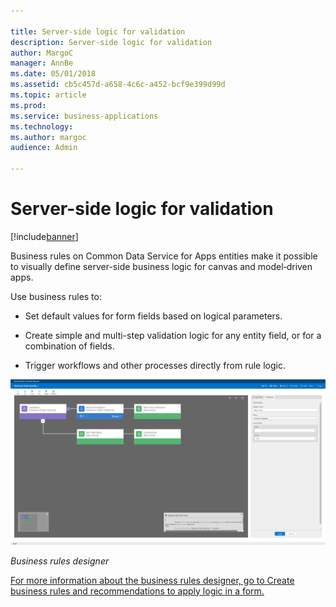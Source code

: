 ```yaml
---

title: Server-side logic for validation
description: Server-side logic for validation
author: MargoC
manager: AnnBe
ms.date: 05/01/2018
ms.assetid: cb5c457d-a658-4c6c-a452-bcf9e399d99d
ms.topic: article
ms.prod: 
ms.service: business-applications
ms.technology: 
ms.author: margoc
audience: Admin

---
```

#  Server-side logic for validation




[!include[banner](../../../includes/banner.md)]

Business rules on Common Data Service for Apps entities make it possible to
visually define server-side business logic for canvas and model‑driven apps.

Use business rules to:

-   Set default values for form fields based on logical parameters.

-   Create simple and multi-step validation logic for any entity field, or for a
    combination of fields.

-   Trigger workflows and other processes directly from rule logic.

![A screenshot showing the business rules designer](media/server-side-logic-validation-1.png "A screenshot showing the business rules designer")
<!-- App_Plat_BusinessRules_W (1).png -->


*Business rules designer*

[For more information about the business rules designer, go to Create business
rules and recommendations to apply logic in a
form.](https://docs.microsoft.com/en-us/dynamics365/customer-engagement/customize/create-business-rules-recommendations-apply-logic-form)
